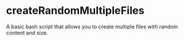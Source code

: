 createRandomMultipleFiles
=========================

A basic bash script that allows you to create multiple files with random content and size. 
